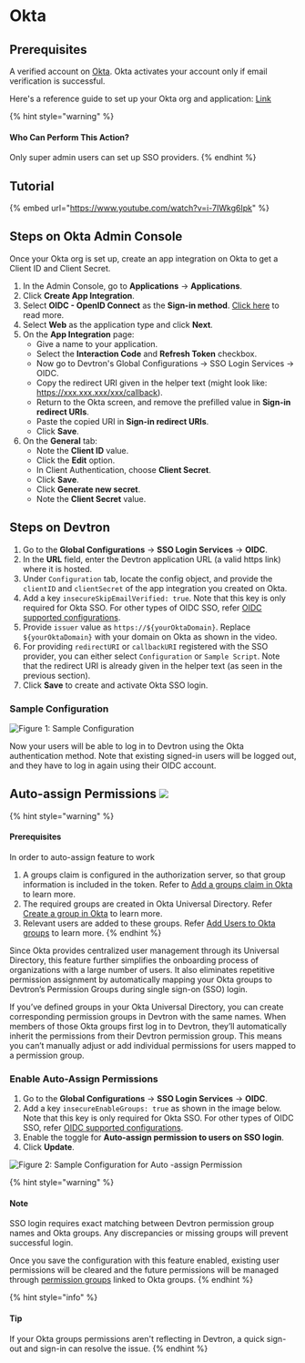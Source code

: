 # Okta

## Prerequisites

A verified account on [Okta](https://www.okta.com/). Okta activates your account only if email verification is successful.

Here's a reference guide to set up your Okta org and application: [Link](https://developer.okta.com/docs/guides/oie-embedded-common-org-setup/go/main/)

{% hint style="warning" %}
#### Who Can Perform This Action?

Only super admin users can set up SSO providers.
{% endhint %}

## Tutorial

{% embed url="https://www.youtube.com/watch?v=i-7IWkg6Ipk" %}

## Steps on Okta Admin Console

Once your Okta org is set up, create an app integration on Okta to get a Client ID and Client Secret.

1. In the Admin Console, go to **Applications** → **Applications**.
2. Click **Create App Integration**.
3. Select **OIDC - OpenID Connect** as the **Sign-in method**. [Click here](https://www.okta.com/openid-connect/) to read more.
4. Select **Web** as the application type and click **Next**.
5. On the **App Integration** page:
   * Give a name to your application.
   * Select the **Interaction Code** and **Refresh Token** checkbox.
   * Now go to Devtron's Global Configurations → SSO Login Services → OIDC.
   * Copy the redirect URI given in the helper text (might look like: https://xxx.xxx.xxx/xxx/callback).
   * Return to the Okta screen, and remove the prefilled value in **Sign-in redirect URIs**.
   * Paste the copied URI in **Sign-in redirect URIs**.
   * Click **Save**.
6. On the **General** tab:
   * Note the **Client ID** value.
   * Click the **Edit** option.
   * In Client Authentication, choose **Client Secret**.
   * Click **Save**.
   * Click **Generate new secret**.
   * Note the **Client Secret** value.

## Steps on Devtron

1. Go to the **Global Configurations** → **SSO Login Services** → **OIDC**.
2. In the **URL** field, enter the Devtron application URL (a valid https link) where it is hosted.
3. Under `Configuration` tab, locate the config object, and provide the `clientID` and `clientSecret` of the app integration you created on Okta.
4. Add a key `insecureSkipEmailVerified: true`. Note that this key is only required for Okta SSO. For other types of OIDC SSO, refer [OIDC supported configurations](https://dexidp.io/docs/connectors/oidc/).
5. Provide `issuer` value as `https://${yourOktaDomain}`. Replace `${yourOktaDomain}` with your domain on Okta as shown in the video.
6. For providing `redirectURI` or `callbackURI` registered with the SSO provider, you can either select `Configuration` or `Sample Script`. Note that the redirect URI is already given in the helper text (as seen in the previous section).
7. Click **Save** to create and activate Okta SSO login.

### Sample Configuration

![Figure 1: Sample Configuration](https://devtron-public-asset.s3.us-east-2.amazonaws.com/images/global-configurations/sso-login-service/sample-config-okta.jpg)

Now your users will be able to log in to Devtron using the Okta authentication method. Note that existing signed-in users will be logged out, and they have to log in again using their OIDC account.

## Auto-assign Permissions [![](https://devtron-public-asset.s3.us-east-2.amazonaws.com/images/elements/EnterpriseTag.svg)](https://devtron.ai/pricing)

{% hint style="warning" %}
#### Prerequisites

In order to auto-assign feature to work

1. A groups claim is configured in the authorization server, so that group information is included in the token. Refer to [Add a groups claim in Okta](https://developer.okta.com/docs/guides/customize-tokens-groups-claim/main/#add-a-groups-claim-for-the-org-authorization-server) to learn more.
2. The required groups are created in Okta Universal Directory. Refer [Create a group in Okta](https://help.okta.com/en-us/content/topics/users-groups-profiles/usgp-groups-create.htm) to learn more.
3. Relevant users are added to these groups. Refer [Add Users to Okta groups](https://support.okta.com/help/s/article/adding-users-to-okta-groups?language=en_US) to learn more.
{% endhint %}

Since Okta provides centralized user management through its Universal Directory, this feature further simplifies the onboarding process of organizations with a large number of users. It also eliminates repetitive permission assignment by automatically mapping your Okta groups to Devtron’s Permission Groups during single sign-on (SSO) login.

If you’ve defined groups in your Okta Universal Directory, you can create corresponding permission groups in Devtron with the same names. When members of those Okta groups first log in to Devtron, they’ll automatically inherit the permissions from their Devtron permission group. This means you can’t manually adjust or add individual permissions for users mapped to a permission group.

### Enable Auto-Assign Permissions

1. Go to the **Global Configurations** → **SSO Login Services** → **OIDC**.
2. Add a key `insecureEnableGroups: true` as shown in the image below. Note that this key is only required for Okta SSO. For other types of OIDC SSO, refer [OIDC supported configurations](https://dexidp.io/docs/connectors/oidc/).
3. Enable the toggle for **Auto-assign permission to users on SSO login**.
4. Click **Update**.

![Figure 2: Sample Configuration for Auto -assign Permission](https://devtron-public-asset.s3.us-east-2.amazonaws.com/images/global-configurations/sso-login-service/okta-sample-config-auto-assign.jpg)

{% hint style="warning" %}
#### Note

SSO login requires exact matching between Devtron permission group names and Okta groups. Any discrepancies or missing groups will prevent successful login.

Once you save the configuration with this feature enabled, existing user permissions will be cleared and the future permissions will be managed through [permission groups](../permission-groups.md) linked to Okta groups.
{% endhint %}

{% hint style="info" %}
#### Tip

If your Okta groups permissions aren't reflecting in Devtron, a quick sign-out and sign-in can resolve the issue.
{% endhint %}
